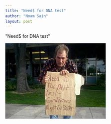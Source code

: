 ```yaml
---
title: "Need$ for DNA test"
author: "Noam Sain"
layout: post
---
```


"Need$ for DNA test"

![Need$ for DNA test](/assets/2012/2012-04-need-dna-test.jpg "Need$ for DNA test")
